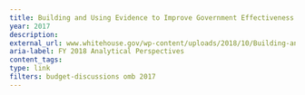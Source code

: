 ```yaml
---
title: Building and Using Evidence to Improve Government Effectiveness (FY 2018 Analytical Perspectives - Chapter 6)
year: 2017
description: 
external_url: www.whitehouse.gov/wp-content/uploads/2018/10/Building-and-Using-Evidence.pdf
aria-label: FY 2018 Analytical Perspectives
content_tags: 
type: link
filters: budget-discussions omb 2017
---
```

